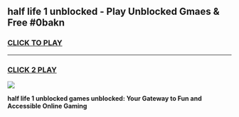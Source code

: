 
## half life 1 unblocked - Play Unblocked Gmaes & Free #0bakn
<h3>
<a href="https://news.freeplayer.one?title=half_life_1_unblocked&ref=27F">CLICK TO PLAY</a></h3>
<hr>

<h3>
<a href="https://news.freeplayer.one?title=half_life_1_unblocked&ref=27F">CLICK 2 PLAY</a>
  
</h3>

<a href="https://news.freeplayer.one?title=half_life_1_unblocked&ref=27F/"><img src="https://clearcache.store/games.png"></a>


**half life 1 unblocked games unblocked: Your Gateway to Fun and Accessible Online Gaming**
